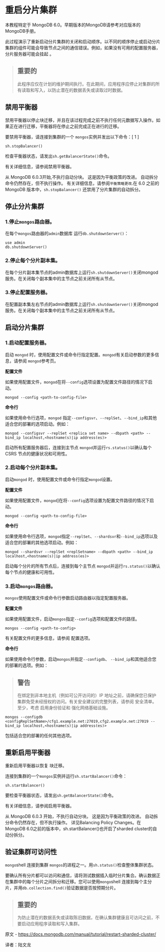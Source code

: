 # 重启分片集群

本教程特定于 MongoDB 6.0。早期版本的MongoDB请参考对应版本的MongoDB手册。

此过程演示了重新启动分片集群的关闭和启动顺序。以不同的顺序停止或启动分片集群的组件可能会导致节点之间的通信错误。例如，如果没有可用的配置服务器，分片服务器可能会挂起 。



>## 重要的
>
>此程序应仅在计划的维护期间执行。在此期间，应用程序应停止对集群的所有读取和写入，以防止潜在的数据丢失或读取过时数据。



## 禁用平衡器

禁用平衡器以停止块迁移，并且在该过程完成之前不执行任何元数据写入操作。如果正在进行迁移，平衡器将在停止之前完成正在进行的迁移。

要禁用平衡器，请连接到集群的一个 `mongos`实例并发出以下命令：[ 1 ]

```shell
sh.stopBalancer()
```



检查平衡器状态，请发出`sh.getBalancerState()`命令。

有关详细信息，请参阅禁用平衡器。

从 MongoDB 6.0.3开始,不执行自动分块。 这是因为平衡政策的改进。 自动拆分命令仍然存在，但不执行操作。 有关详细信息，请参阅`平衡策略更改`.在 6.0 之前的 MongoDB 版本中，`sh.stopBalancer()` 还禁用了分片集群的自动拆分。

## 停止分片集群

### 1.停止`mongos`路由器。

在每个`mongos`路由器的`admin`数据库 运行`db.shutdownServer()`：

```shell
use admin
db.shutdownServer()
```



### 2.停止每个分片副本集。

在每个分片副本集节点的admin数据库上运行`sh.shutdownServer()`关闭mongod服务。在关闭每个副本集中的主节点之前关闭所有从节点。



### 3.停止配置服务器。

在配置副本集左右节点的admin数据库上运行`sh.shutdownServer()`关闭mongod服务。在关闭每个副本集中的主节点之前关闭所有从节点。



## 启动分片集群



### 1.启动配置服务器。

启动 `mongod` 时，使用配置文件或命令行指定配置。`mongod`有关启动参数的更多信息，请参阅 `mongod`参考页。

**配置文件**

如果使用配置文件，`mongod`在将`--config`选项设置为配置文件路径的情况下启动。

```shell
mongod --config <path-to-config-file>
```



**命令行**

如果使用命令行选项，`mongod` 指定`--configsvr`、`--replSet`、`--bind_ip`和其他适合您的部署的选项启动。例如：

```shell
mongod --configsvr --replSet <replica set name> --dbpath <path> --bind_ip localhost,<hostname(s)|ip address(es)>
```

启动所有配置服务器后，连接到主节点 `mongod`并运行`rs.status()`以确认每个 CSRS 节点的健康状况和可用性。



### 2.启动每个分片副本集。

启动`mongod` 时，使用配置文件或命令行指定`mongod`设置。

**配置文件**

如果使用配置文件，`mongod`]在将`--config`选项设置为配置文件路径的情况下启动。

```shell
mongod --config <path-to-config-file>
```



**命令行**

如果使用命令行选项，`mongod`指定`--replSet`、`--shardsvr`和`--bind_ip`选项以及适合您的部署的其他选项启动。例如：

```shell
mongod --shardsvr --replSet <replSetname> --dbpath <path> --bind_ip localhost,<hostname(s)|ip address(es)>
```

启动每个分片的所有节点后，连接到每个主节点 `mongod`并运行`rs.status()`以确认每个节点的健康和可用性。



### 3.启动`mongos`路由器。

`mongos`使用配置文件或命令行参数启动路由器以指定配置服务器。

**配置文件**

如果使用配置文件，启动`mongos`指定`--config`选项和配置文件的路径。

```shell
mongos --config <path-to-config>
```



有关配置文件的更多信息，请参阅 配置选项。

**命令行**

如果使用命令行参数，启动`mongos`并指定`--configdb`、 `--bind_ip`和其他适合您的部署的选项。例如：

>## 警告
>
>在绑定到非本地主机（例如可公开访问的）IP 地址之前，请确保您已保护集群免受未经授权的访问。有关安全建议的完整列表，请参阅 安全清单。至少，考虑 启用身份验证和 强化网络基础设施。

```shell
mongos --configdb <configReplSetName>/cfg1.example.net:27019,cfg2.example.net:27019 --bind_ip localhost,<hostname(s)|ip address(es)>
```



包括适合您的部署的任何其他选项。

## 重新启用平衡器

重新启用平衡器以恢复 块迁移。

连接到集群的一个`mongos`实例并运行`sh.startBalancer()`命令：

```shell
sh.startBalancer()
```



要检查平衡器状态，请发出`sh.getBalancerState()`命令。

有关详细信息，请参阅启用平衡器。

从 MongoDB 6.0.3 开始，不执行自动分块。 这是因为平衡政策的改进。 自动拆分命令仍然存在，但不执行操作。 详见Balancing Policy Changes。在MongoDB 6.0之前的版本中，sh.startBalancer()也开启了sharded cluster的自动分拆分。

## 验证集群可访问性

`mongo`shell 连接到集群 `mongos`的进程之一。用`sh.status()`检查整体集群状态。

要确认所有分片都可以访问和通信，请将测试数据插入临时分片集合。确认数据正在集群中的每个分片之间拆分和迁移。您可以使用`mongo`shell 连接到每个主分片，并用`db.collection.find()`验证数据是否按预期分片。

>## 重要的
>
>为防止潜在的数据丢失或读取陈旧数据，在确认集群健康且可访问之前，不要启动应用程序读取和写入集群。



原文 -  https://docs.mongodb.com/manual/tutorial/restart-sharded-cluster/

译者：陆文龙

